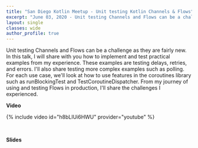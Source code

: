 ```yaml
---
title: "San Diego Kotlin Meetup - Unit testing Kotlin Channels & Flows"
excerpt: "June 03, 2020 - Unit testing Channels and Flows can be a challenge as they are fairly new. In this talk, I will share with you how to implement and test practical examples from my experience. "
layout: single
classes: wide
author_profile: true
---
```


Unit testing Channels and Flows can be a challenge as they are fairly new. In this talk, I will share with you how to implement and test practical examples from my experience. These examples are testing delays, retries, and errors. I'll also share testing more complex examples such as polling. For each use case, we'll look at how to use features in the coroutines library such as runBlockingTest and TestCoroutineDispatcher. From my journey of using and testing Flows in production, I'll share the challenges I experienced.

**Video**

{% include video id="h8bLIUi6HWU" provider="youtube" %}

<br/>

**Slides**

<script async class="speakerdeck-embed" data-id="8f8168837a0b4aa4aff30f99a7d45f0f" data-ratio="1.77777777777778" src="//speakerdeck.com/assets/embed.js"></script>
